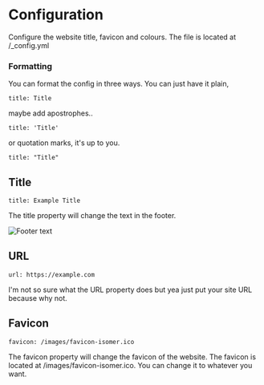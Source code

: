 [a]: /assets/RunIsomer/theme/configuration-1.png
# Configuration
Configure the website title, favicon and colours. The file is located at /_config.yml
### Formatting
You can format the config in three ways. You can just have it plain,
```
title: Title
```
maybe add apostrophes..
```
title: 'Title'
```
or quotation marks, it's up to you.
```
title: "Title"
```
## Title
```
title: Example Title
```
The title property will change the text in the footer. 

![Footer text][a]
## URL
```
url: https://example.com
```
I'm not so sure what the URL property does but yea just put your site URL because why not.
## Favicon
```
favicon: /images/favicon-isomer.ico
```
The favicon property will change the favicon of the website. The favicon is located at /images/favicon-isomer.ico. You can change it to whatever you want.